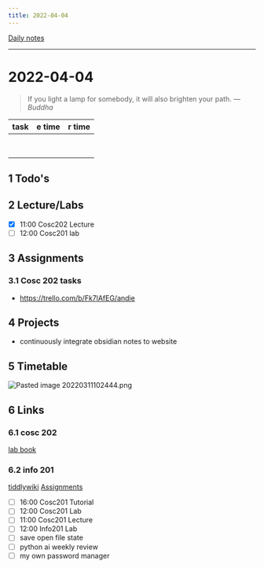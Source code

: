 ```yaml
---
title: 2022-04-04
---
```

[Daily notes](out/notes/daily-notes.md)

---

# 2022-04-04
> If you light a lamp for somebody, it will also brighten your path.
> — <cite>Buddha</cite>

| task                     | e time | r time |
| ------------------------ | ------ | ------ |
|                          |        |        |
|                          |        |        |
|                          |        |        |
|                          |        |        |
|                          |        |        |
|                          |        |        |
|                          |        |        |
|                          |        |        |
## 1 Todo's

## 2 Lecture/Labs
- [x] 11:00 Cosc202 Lecture
- [ ] 12:00 Cosc201 lab
## 3 Assignments

### 3.1 Cosc 202 tasks
- https://trello.com/b/Fk7lAfEG/andie


## 4 Projects
- continuously integrate obsidian notes to website

## 5 Timetable
![Pasted image 20220311102444.png](None)

## 6 Links
### 6.1 cosc 202 
[lab book](https://cosc202.cspages.otago.ac.nz/lab-book/COSC202LabBook.pdf)

### 6.2 info 201
[tiddlywiki](https://isgb.otago.ac.nz/infosci/INFO201/labs_release/raw/master/output/info201_labs.html#)
[Assignments](https://isgb.otago.ac.nz/info201/shared/assignments_release/raw/master/output/INFO201_Assignments.html)

- [ ] 16:00 Cosc201 Tutorial
- [ ] 12:00 Cosc201 Lab
- [ ] 11:00 Cosc201 Lecture
- [ ] 12:00 Info201 Lab
- [ ] save open file state
- [ ] python ai weekly review
- [ ] my own password manager
